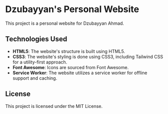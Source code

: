 # Dzubayyan's Personal Website

This project is a personal website for Dzubayyan Ahmad.

## Technologies Used

* **HTML5**: The website's structure is built using HTML5.
* **CSS3**: The website's styling is done using CSS3, including Tailwind CSS for a utility-first approach.
* **Font Awesome**: Icons are sourced from Font Awesome.
* **Service Worker**: The website utilizes a service worker for offline support and caching.

## License

This project is licensed under the MIT License.
